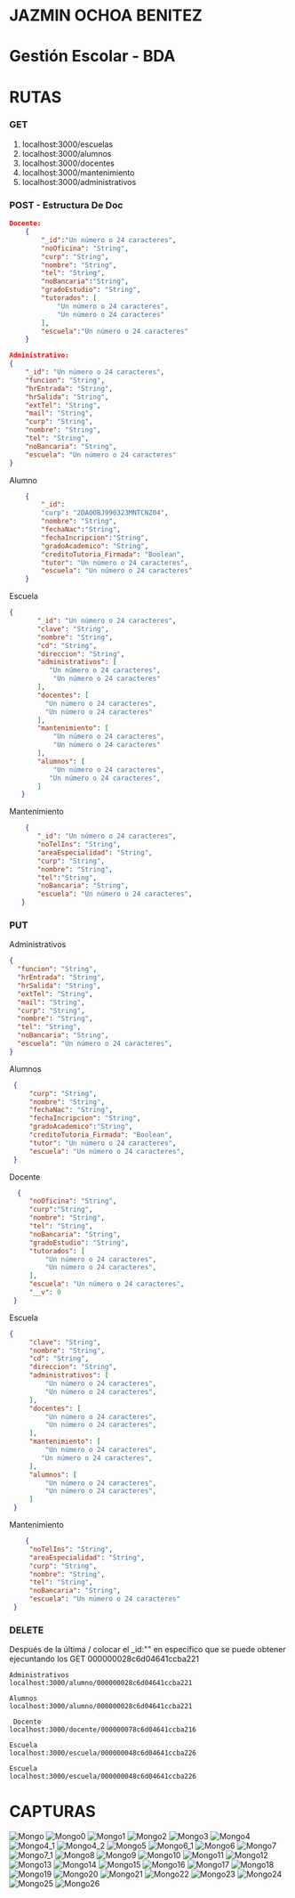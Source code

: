 # **JAZMIN OCHOA BENITEZ**
# Gestión Escolar - BDA
# RUTAS


### GET
1. localhost:3000/escuelas
2. localhost:3000/alumnos
3. localhost:3000/docentes
4. localhost:3000/mantenimiento
5. localhost:3000/administrativos
### POST - Estructura De Doc
``` json
Docente:
    {
        "_id":"Un número o 24 caracteres",
        "noOficina": "String",
        "curp": "String",
        "nombre": "String",
        "tel": "String",
        "noBancaria":"String",
        "gradoEstudio": "String",
        "tutorados": [
            "Un número o 24 caracteres",
            "Un número o 24 caracteres"
        ],
        "escuela":"Un número o 24 caracteres"
    }
```

```json
Administrativo:
{
    "_id": "Un número o 24 caracteres",
    "funcion": "String",
    "hrEntrada": "String",
    "hrSalida": "String",
    "extTel": "String",
    "mail": "String",
    "curp": "String",
    "nombre": "String",
    "tel": "String",
    "noBancaria": "String",
    "escuela": "Un número o 24 caracteres"
}
```
Alumno
```json
    {
        "_id":
        "curp": "2DAOOBJ990323MNTCNZ04",
        "nombre": "String",
        "fechaNac":"String",
        "fechaIncripcion":"String",
        "gradoAcademico": "String",
        "creditoTutoria_Firmada": "Boolean",
        "tutor": "Un número o 24 caracteres",
        "escuela": "Un número o 24 caracteres"
    }
 ```
 Escuela
 ```json
 {
        "_id": "Un número o 24 caracteres",
        "clave": "String",
        "nombre": "String",
        "cd": "String",
        "direccion": "String",
        "administrativos": [
           "Un número o 24 caracteres",
            "Un número o 24 caracteres"
        ],
        "docentes": [
          "Un número o 24 caracteres",
          "Un número o 24 caracteres"
        ],
        "mantenimiento": [
            "Un número o 24 caracteres",
            "Un número o 24 caracteres"
        ],
        "alumnos": [
            "Un número o 24 caracteres",
           "Un número o 24 caracteres",
        ]
    }
 ```
 Mantenimiento
 ```json
     {
        "_id": "Un número o 24 caracteres",
        "noTelIns": "String",
        "areaEspecialidad": "String",
        "curp": "String",
        "nombre": "String",
        "tel":"String",
        "noBancaria": "String",
        "escuela": "Un número o 24 caracteres",
    }
 ```

### PUT
Administrativos
  ```json
  {
    "funcion": "String",
    "hrEntrada": "String",
    "hrSalida": "String",
    "extTel": "String",
    "mail": "String",
    "curp": "String",
    "nombre": "String",
    "tel": "String",
    "noBancaria": "String",
    "escuela": "Un número o 24 caracteres",
}
 ```
Alumnos
   ```json
    {
        "curp": "String",
        "nombre": "String",
        "fechaNac": "String",
        "fechaIncripcion": "String",
        "gradoAcademico":"String",
        "creditoTutoria_Firmada": "Boolean",
        "tutor": "Un número o 24 caracteres",
        "escuela": "Un número o 24 caracteres",
    }
 ```
 Docente
   ```json
     {
        "noOficina": "String",
        "curp":"String",
        "nombre": "String",
        "tel": "String",
        "noBancaria": "String",
        "gradoEstudio": "String",
        "tutorados": [
            "Un número o 24 caracteres",
            "Un número o 24 caracteres",
        ],
        "escuela": "Un número o 24 caracteres",
        "__v": 0
    }
 ```

 Escuela
   ```json
   {
        "clave": "String",
        "nombre": "String",
        "cd": "String",
        "direccion": "String",
        "administrativos": [
            "Un número o 24 caracteres",
            "Un número o 24 caracteres",
        ],
        "docentes": [
            "Un número o 24 caracteres",
            "Un número o 24 caracteres",
        ],
        "mantenimiento": [
            "Un número o 24 caracteres",
           "Un número o 24 caracteres",
        ],
        "alumnos": [
            "Un número o 24 caracteres",
            "Un número o 24 caracteres",
        ]
    }
 ```
 Mantenimiento
   ```json
       {
        "noTelIns": "String",
        "areaEspecialidad": "String",
        "curp": "String",
        "nombre": "String",
        "tel": "String",
        "noBancaria": "String",
        "escuela": "Un número o 24 caracteres"
    }
 ```
### DELETE
Después de la última /
colocar el _id:"" en específico
que se puede obtener ejecuntando los GET
000000028c6d04641ccba221

  ```
  Administrativos
localhost:3000/alumno/000000028c6d04641ccba221
 ```
   ```
   Alumnos
   localhost:3000/alumno/000000028c6d04641ccba221
 ```
   ```
    Docente
   localhost:3000/docente/000000078c6d04641ccba216
 ```
   ```
   Escuela
   localhost:3000/escuela/000000048c6d04641ccba226
 ```

   ```
   Escuela
   localhost:3000/escuela/000000048c6d04641ccba226
 ```


# CAPTURAS
![Mongo](./Capturas_Gesti%C3%B3n_Escolar-Cassandra/Mongo.PNG)
![Mongo0](./Capturas_Gesti%C3%B3n_Escolar-Cassandra/Mongo0.PNG)
![Mongo1](./Capturas_Gesti%C3%B3n_Escolar-Cassandra/Mongo1.PNG)
![Mongo2](./Capturas_Gesti%C3%B3n_Escolar-Cassandra/Mongo2.PNG)
![Mongo3](./Capturas_Gesti%C3%B3n_Escolar-Cassandra/Mongo3.PNG)
![Mongo4](./Capturas_Gesti%C3%B3n_Escolar-Cassandra/Mongo4.PNG)
![Mongo4_1](./Capturas_Gesti%C3%B3n_Escolar-Cassandra/Mongo4_1.PNG)
![Mongo4_2](./Capturas_Gesti%C3%B3n_Escolar-Cassandra/Mongo4_2.PNG)
![Mongo5](./Capturas_Gesti%C3%B3n_Escolar-Cassandra/Mongo5.PNG)
![Mongo6_1](./Capturas_Gesti%C3%B3n_Escolar-Cassandra/Mongo6_1.PNG)
![Mongo6](./Capturas_Gesti%C3%B3n_Escolar-Cassandra/Mongo6.PNG)
![Mongo7](./Capturas_Gesti%C3%B3n_Escolar-Cassandra/Mongo7.PNG)
![Mongo7_1](./Capturas_Gesti%C3%B3n_Escolar-Cassandra/Mongo7_1.PNG)
![Mongo8](./Capturas_Gesti%C3%B3n_Escolar-Cassandra/Mongo8.PNG)
![Mongo9](./Capturas_Gesti%C3%B3n_Escolar-Cassandra/Mongo9.PNG)
![Mongo10](./Capturas_Gesti%C3%B3n_Escolar-Cassandra/Mongo10.PNG)
![Mongo11](./Capturas_Gesti%C3%B3n_Escolar-Cassandra/Mongo11.PNG)
![Mongo12](./Capturas_Gesti%C3%B3n_Escolar-Cassandra/Mongo12.PNG)
![Mongo13](./Capturas_Gesti%C3%B3n_Escolar-Cassandra/Mongo13.PNG)
![Mongo14](./Capturas_Gesti%C3%B3n_Escolar-Cassandra/Mongo14.PNG)
![Mongo15](./Capturas_Gesti%C3%B3n_Escolar-Cassandra/Mongo15.PNG)
![Mongo16](./Capturas_Gesti%C3%B3n_Escolar-Cassandra/Mongo16.PNG)
![Mongo17](./Capturas_Gesti%C3%B3n_Escolar-Cassandra/Mongo17.PNG)
![Mongo18](./Capturas_Gesti%C3%B3n_Escolar-Cassandra/Mongo18.PNG)
![Mongo19](./Capturas_Gesti%C3%B3n_Escolar-Cassandra/Mongo19.PNG)
![Mongo20](./Capturas_Gesti%C3%B3n_Escolar-Cassandra/Mongo20.PNG)
![Mongo21](./Capturas_Gesti%C3%B3n_Escolar-Cassandra/Mongo21.PNG)
![Mongo22](./Capturas_Gesti%C3%B3n_Escolar-Cassandra/Mongo22.PNG)
![Mongo23](./Capturas_Gesti%C3%B3n_Escolar-Cassandra/Mongo23.PNG)
![Mongo24](./Capturas_Gesti%C3%B3n_Escolar-Cassandra/Mongo24.PNG)
![Mongo25](./Capturas_Gesti%C3%B3n_Escolar-Cassandra/Mongo25.PNG)
![Mongo26](./Capturas_Gesti%C3%B3n_Escolar-Cassandra/Mongo26.PNG)

